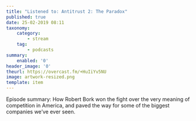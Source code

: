 ```yaml
---
title: "Listened to: Antitrust 2: The Paradox"
published: true
date: 25-02-2019 08:11
taxonomy:
    category:
        - stream
    tag:
        - podcasts
summary:
    enabled: '0'
header_image: '0'
theurl: https://overcast.fm/+HuIiYv5NU
image: artwork-resized.png
template: item
---
```

 
Episode summary: How Robert Bork won the fight over the very meaning of competition in America, and paved the way for some of the biggest companies we’ve ever seen.
